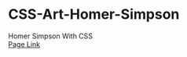 # CSS-Art-Homer-Simpson
Homer Simpson With CSS <br>
[Page Link](https://byrayhana.github.io/CSS-Art-Homer-Simpson/)
